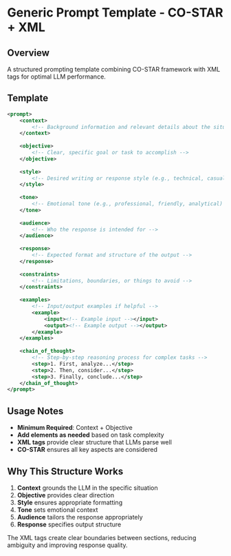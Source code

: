 # Generic Prompt Template - CO-STAR + XML

## Overview
A structured prompting template combining CO-STAR framework with XML tags for optimal LLM performance.

## Template

```xml
<prompt>
    <context>
        <!-- Background information and relevant details about the situation -->
    </context>
    
    <objective>
        <!-- Clear, specific goal or task to accomplish -->
    </objective>
    
    <style>
        <!-- Desired writing or response style (e.g., technical, casual, formal) -->
    </style>
    
    <tone>
        <!-- Emotional tone (e.g., professional, friendly, analytical) -->
    </tone>
    
    <audience>
        <!-- Who the response is intended for -->
    </audience>
    
    <response>
        <!-- Expected format and structure of the output -->
    </response>
    
    <constraints>
        <!-- Limitations, boundaries, or things to avoid -->
    </constraints>
    
    <examples>
        <!-- Input/output examples if helpful -->
        <example>
            <input><!-- Example input --></input>
            <output><!-- Example output --></output>
        </example>
    </examples>
    
    <chain_of_thought>
        <!-- Step-by-step reasoning process for complex tasks -->
        <step>1. First, analyze...</step>
        <step>2. Then, consider...</step>
        <step>3. Finally, conclude...</step>
    </chain_of_thought>
</prompt>
```

## Usage Notes

- **Minimum Required**: Context + Objective
- **Add elements as needed** based on task complexity
- **XML tags** provide clear structure that LLMs parse well
- **CO-STAR** ensures all key aspects are considered

## Why This Structure Works

1. **Context** grounds the LLM in the specific situation
2. **Objective** provides clear direction
3. **Style** ensures appropriate formatting
4. **Tone** sets emotional context
5. **Audience** tailors the response appropriately
6. **Response** specifies output structure

The XML tags create clear boundaries between sections, reducing ambiguity and improving response quality.